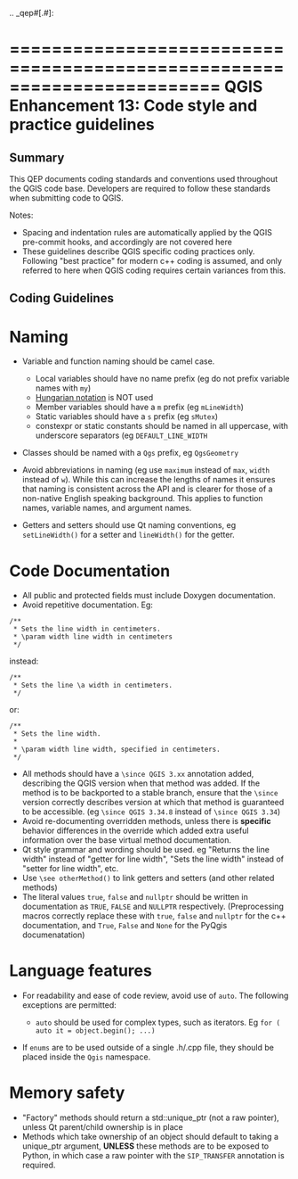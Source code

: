 .. _qep#[.#]:

========================================================================
QGIS Enhancement 13: Code style and practice guidelines
========================================================================

Summary
----------

This QEP documents coding standards and conventions used throughout the QGIS code base. Developers are required to follow these standards when submitting code to QGIS.

Notes:

- Spacing and indentation rules are automatically applied by the QGIS pre-commit hooks, and accordingly are not covered here
- These guidelines describe QGIS specific coding practices only. Following "best practice" for modern c++ coding is assumed, and only referred to here when QGIS coding requires certain variances from this.

Coding Guidelines
--------------------

Naming
======

- Variable and function naming should be camel case.

  - Local variables should have no name prefix (eg do not prefix variable names with ``my``)
  - [Hungarian notation](https://en.m.wikipedia.org/wiki/Hungarian_notation) is NOT used
  - Member variables should have a ``m`` prefix (eg ``mLineWidth``)
  - Static variables should have a ``s`` prefix (eg ``sMutex``)
  - constexpr or static constants should be named in all uppercase, with underscore separators (eg
    ``DEFAULT_LINE_WIDTH``

- Classes should be named with a ``Qgs`` prefix, eg ``QgsGeometry``
- Avoid abbreviations in naming (eg use ``maximum`` instead of ``max``, ``width`` instead of ``w``). While
  this can increase the lengths of names it ensures that naming is consistent across the API and
  is clearer for those of a non-native English speaking background. This applies to function names,
  variable names, and argument names.
- Getters and setters should use Qt naming conventions, eg ``setLineWidth()`` for a setter and
  ``lineWidth()`` for the getter.

Code Documentation
==================

- All public and protected fields must include Doxygen documentation.
- Avoid repetitive documentation. Eg:


```
/**
 * Sets the line width in centimeters.
 * \param width line width in centimeters
 */
```
  
  instead:

```
/**
 * Sets the line \a width in centimeters.
 */
```

  or:

```
/**
 * Sets the line width.
 *
 * \param width line width, specified in centimeters.
 */
```

- All methods should have a ``\since QGIS 3.xx`` annotation added, describing the QGIS version when
  that method was added. If the method is to be backported to a stable branch, ensure that the ``\since``
  version correctly describes version at which that method is guaranteed to be accessible. (eg ``\since QGIS 3.34.8``
  instead of ``\since QGIS 3.34``)
- Avoid re-documenting overridden methods, unless there is **specific** behavior differences in the override
  which added extra useful information over the base virtual method documentation.
- Qt style grammar and wording should be used. eg "Returns the line width" instead of "getter for line width", "Sets the line width" instead of "setter for line width", etc.
- Use ``\see otherMethod()`` to link getters and setters (and other related methods)
- The literal values ``true``, ``false`` and ``nullptr`` should be written in documentation as ``TRUE``, ``FALSE`` and ``NULLPTR`` respectively. (Preprocessing macros correctly replace these with ``true``, ``false`` and ``nullptr`` for the c++ documentation, and ``True``, ``False`` and ``None`` for the PyQgis documenatation)



Language features
=================

- For readability and ease of code review, avoid use of ``auto``. The following exceptions are permitted:

  - ``auto`` should be used for complex types, such as iterators. Eg ``for ( auto it = object.begin(); ...)``
  
- If ``enums`` are to be used outside of a single .h/.cpp file, they should be placed inside the ``Qgis`` namespace.

Memory safety
=============

- "Factory" methods should return a std::unique_ptr (not a raw pointer), unless Qt parent/child
  ownership is in place
- Methods which take ownership of an object should default to taking a unique_ptr argument, **UNLESS**
  these methods are to be exposed to Python, in which case a raw pointer with the ``SIP_TRANSFER`` annotation
  is required.
